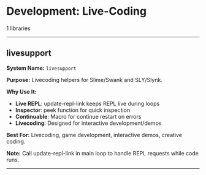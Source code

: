 # Development: Live-Coding

1 libraries

---

## livesupport

**System Name:** `livesupport`

**Purpose:** Livecoding helpers for Slime/Swank and SLY/Slynk.

**Why Use It:**
- **Live REPL**: update-repl-link keeps REPL live during loops
- **Inspector**: peek function for quick inspection
- **Continuable**: Macro for continue restart on errors
- **Livecoding**: Designed for interactive development/demos

**Best For:** Livecoding, game development, interactive demos, creative coding.

**Note:** Call update-repl-link in main loop to handle REPL requests while code runs.

---


